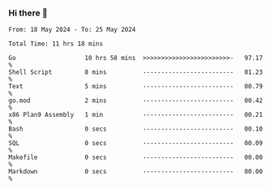 ### Hi there 👋

<!--
**zhumeme/zhumeme** is a ✨ _special_ ✨ repository because its `README.md` (this file) appears on your GitHub profile.

Here are some ideas to get you started:

- 🔭 I’m currently working on ...
- 🌱 I’m currently learning ...
- 👯 I’m looking to collaborate on ...
- 🤔 I’m looking for help with ...
- 💬 Ask me about ...
- 📫 How to reach me: ...
- 😄 Pronouns: ...
- ⚡ Fun fact: ...
-->

<!--START_SECTION:waka-->

```all_time
From: 18 May 2024 - To: 25 May 2024

Total Time: 11 hrs 18 mins

Go                   10 hrs 58 mins  >>>>>>>>>>>>>>>>>>>>>>>>-   97.17 %
Shell Script         8 mins          -------------------------   01.23 %
Text                 5 mins          -------------------------   00.79 %
go.mod               2 mins          -------------------------   00.42 %
x86 Plan9 Assembly   1 min           -------------------------   00.21 %
Bash                 0 secs          -------------------------   00.10 %
SQL                  0 secs          -------------------------   00.09 %
Makefile             0 secs          -------------------------   00.00 %
Markdown             0 secs          -------------------------   00.00 %
```

<!--END_SECTION:waka-->
